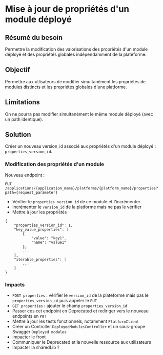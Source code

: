 # Mise à jour de propriétés d'un module déployé

## Résumé du besoin

Permettre la modification des valorisations des propriétés d'un module
déployé et des propriétés globales indépendamment de la plateforme.

## Objectif

Permettre aux utlisateurs de modifier simultanément les propriétés de
modules distincts et les propriétés globales d'une platforme.

## Limitations

On ne pourra pas modifier simultanément le même module déployé (avec un path identique).

## Solution

Créer un nouveau version_id associé aux propriétés d'un module déployé : `properties_version_id`.

### Modification des propriétés d'un module

Nouveau endpoint :

    PUT /applications/{application_name}/platforms/{platform_name}/properties?path={request_parameter}

* Vérifier le `properties_version_id` de ce module et l'incrémenter
* Incrémenter le `version_id` de la platforme mais ne pas le vérifier
* Mettre à jour les propriétés

```
{
    "properties_version_id": 1,
    "key_value_properties": [
        {
            "value": "key1",
            "name": "value1"
        },
        ...    
    ],
    "iterable_properties": [
        ...
    ]
}
```

### Impacts

* `POST properties` : vérifier le `version_id` de la plateforme mais pas le `properties_version_id` puis appeler le `PUT`
* `GET properties` : ajouter le champ `properties_version_id`
* Passer ces cet endpoint en Deprecated et rediriger vers le nouveau endpoints en  `PUT`
* Mettre à jour les tests fonctionnels, notamment `PlatformClient`
* Créer un Controller `DeployedModulesController` et un sous-groupe Swagger `Deployed modules`
* Impacter le front
* Communiquer le Deprecated et la nouvelle ressource aux utilisateurs
* Impacter la sharedLib ? 
